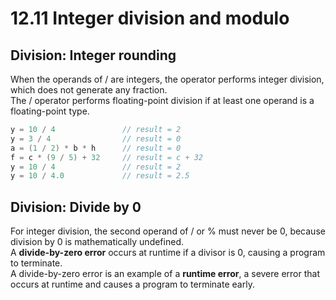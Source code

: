 # 12.11 Integer division and modulo

## Division: Integer rounding
When the operands of / are integers, the operator performs integer division, which does not generate any fraction.   
The / operator performs floating-point division if at least one operand is a floating-point type.   
```c
y = 10 / 4               // result = 2
y = 3 / 4                // result = 0
a = (1 / 2) * b * h      // result = 0
f = c * (9 / 5) + 32     // result = c + 32
y = 10 / 4               // result = 2
y = 10 / 4.0             // result = 2.5
```

## Division: Divide by 0
For integer division, the second operand of / or % must never be 0, because division by 0 is mathematically undefined.   
A **divide-by-zero error** occurs at runtime if a divisor is 0, causing a program to terminate.   
A divide-by-zero error is an example of a **runtime error**, a severe error that occurs at runtime and causes a program to terminate early.
